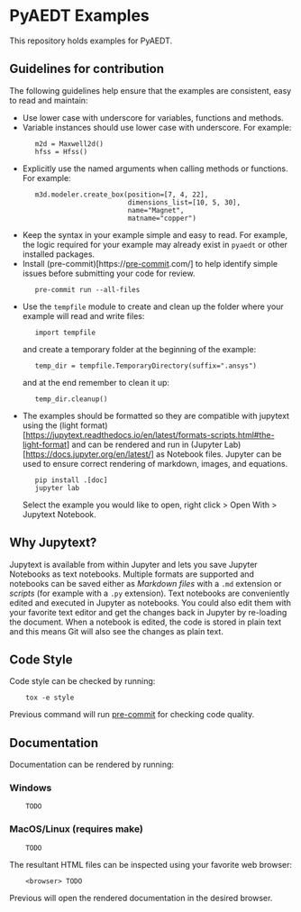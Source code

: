 # PyAEDT Examples

This repository holds examples for PyAEDT.

## Guidelines for contribution

The following guidelines help ensure that the examples are consistent, easy to read and maintain:

- Use lower case with underscore for variables, functions and methods.
- Variable instances should use lower case with underscore.
  For example:
  ```
     m2d = Maxwell2d()
     hfss = Hfss() 
  ```
- Explicitly use the named arguments when calling methods or functions. For example:
  ```
     m3d.modeler.create_box(position=[7, 4, 22], 
                            dimensions_list=[10, 5, 30], 
                            name="Magnet", 
                            matname="copper")
  ```
- Keep the syntax in your example simple and easy to read. For example, the logic required for your example may already exist in ``pyaedt`` or other installed packages.
- Install (pre-commit)[https://[pre-commit](https://pre-commit.com/).com/] to help identify simple issues before submitting your code for review.
  ```
     pre-commit run --all-files
  ```
- Use the ``tempfile`` module to create and clean up the folder where your
  example will read and write files:
  ```
     import tempfile
  ```
  and create a temporary folder at the beginning of the example:
  ```
     temp_dir = tempfile.TemporaryDirectory(suffix=".ansys")
  ```
  and at the end remember to clean it up:
  ```
     temp_dir.cleanup()
  ```
- The examples should be formatted so they are compatible with jupytext using the (light format)[https://jupytext.readthedocs.io/en/latest/formats-scripts.html#the-light-format] and can
be rendered and run in (Jupyter Lab)[https://docs.jupyter.org/en/latest/] as Notebook files. Jupyter can be used to ensure correct rendering of markdown, images, and equations.
  ```
     pip install .[doc]
     jupyter lab
  ```
  Select the example you would like to open, right click > Open With > Jupytext Notebook.

## Why Jupytext?

Jupytext is available from within Jupyter and lets you save Jupyter Notebooks as text notebooks.
Multiple formats are supported and notebooks can be saved either as *Markdown files* with a ```.md```
extension or *scripts* (for example with a ```.py``` extension).
Text notebooks are conveniently edited and executed in Jupyter as notebooks.
You could also edit them with your favorite text editor and get the changes back in Jupyter by re-loading 
the document.
When a notebook is edited, the code is stored in plain text and this means Git 
will also see the changes as plain text. 

## Code Style

Code style can be checked by running:

```
    tox -e style
```

Previous command will run [pre-commit](https://pre-commit.com/) for checking code quality.


## Documentation

Documentation can be rendered by running:

### Windows

```
    TODO
```

### MacOS/Linux (requires make)

```
    TODO
```

The resultant HTML files can be inspected using your favorite web browser:

```
    <browser> TODO
```

Previous will open the rendered documentation in the desired browser.
